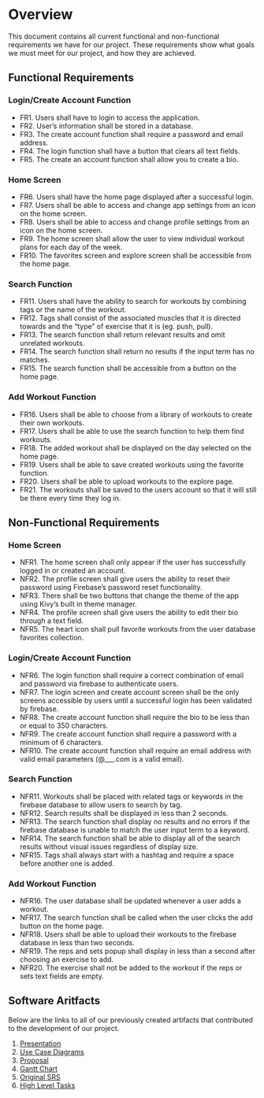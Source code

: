 # Overview
This document contains all current functional and non-functional requirements we have for our project. These requirements show what goals we must meet for our project, and how they are achieved. 
## Functional Requirements
### Login/Create Account Function
- FR1. Users shall have to login to access the application.
- FR2. User’s information shall be stored in a database.
- FR3. The create account function shall require a password and email address.
- FR4. The login function shall have a button that clears all text fields.
- FR5. The create an account function shall allow you to create a bio.
### Home Screen
- FR6. Users shall have the home page displayed after a successful login.
- FR7. Users shall be able to access and change app settings from an icon on the home screen.
- FR8. Users shall be able to access and change profile settings from an icon on the home screen.
- FR9. The home screen shall allow the user to view individual workout plans for each day of the week.
- FR10. The favorites screen and explore screen shall be accessible from the home page.
### Search Function
- FR11. Users shall have the ability to search for workouts by combining tags or the name of the workout.
- FR12. Tags shall consist of the associated muscles that it is directed towards and the “type” of exercise that it is (eg. push, pull).
- FR13. The search function shall return relevant results and omit unrelated workouts.
- FR14. The search function shall return no results if the input term has no matches.
- FR15. The search function shall be accessible from a button on the home page.
### Add Workout Function
- FR16. Users shall be able to choose from a library of workouts to create their own workouts.
- FR17. Users shall be able to use the search function to help them find workouts.
- FR18. The added workout shall be displayed on the day selected on the home page.
- FR19. Users shall be able to save created workouts using the favorite function.
- FR20. Users shall be able to upload workouts to the explore page.
- FR21. The workouts shall be saved to the users account so that it will still be there every time they log in.
## Non-Functional Requirements
### Home Screen
- NFR1. The home screen shall only appear if the user has successfully logged in or created an account.
- NFR2. The profile screen shall give users the ability to reset their password using Firebase’s password reset functionality.
- NFR3. There shall be two buttons that change the theme of the app using Kivy’s built in theme manager.
- NFR4. The profile screen shall give users the ability to edit their bio through a text field.
- NFR5. The heart icon shall pull favorite workouts from the user database favorites collection.
### Login/Create Account Function
- NFR6. The login function shall require a correct combination of email and password via firebase to authenticate users.
- NFR7. The login screen and create account screen shall be the only screens accessible by users until a successful login has been validated by firebase.  
- NFR8. The create account function shall require the bio to be less than or equal to 350 characters.
- NFR9. The create account function shall require a password with a minimum of 6 characters.
- NFR10. The create account function shall require an email address with valid email parameters (@___.com is a valid email).
### Search Function
- NFR11. Workouts shall be placed with related tags or keywords in the firebase database to allow users to search by tag.
- NFR12. Search results shall be displayed in less than 2 seconds.
- NFR13. The search function shall display no results and no errors if the firebase database is unable to match the user input term to a keyword.
- NFR14. The search function shall be able to display all of the search results without visual issues regardless of display size.
- NFR15. Tags shall always start with a hashtag and require a space before another one is added.
### Add Workout Function
- NFR16. The user database shall be updated whenever a user adds a workout.
- NFR17. The search function shall be called when the user clicks the add button on the home page.
- NFR18. Users shall be able to upload their workouts to the firebase database in less than two seconds.
- NFR19. The reps and sets popup shall display in less than a second after choosing an exercise to add.
- NFR20. The exercise shall not be added to the workout if the reps or sets text fields are empty.
## Software Aritfacts
Below are the links to all of our previously created artifacts that contributed to the development of our project.
1. [Presentation](http://https://github.com/AboveLogic/GVSU-CIS350-TheTIA/blob/master/docs/TIA%20Presentation%202.pdf "Presentation")
2. [Use Case Diagrams](http://https://github.com/AboveLogic/GVSU-CIS350-TheTIA/tree/master/artifacts/use_case_diagrams "Use Case Diagrams")
3. [Proposal](http://https://github.com/AboveLogic/GVSU-CIS350-TheTIA/blob/master/docs/proposal-template.md "Proposal")
4. [Gantt Chart](http://https://github.com/AboveLogic/GVSU-CIS350-TheTIA/blob/master/docs/gantt_chart.drawio.png "Gantt Chart")
5. [Original SRS](http://https://github.com/AboveLogic/GVSU-CIS350-TheTIA/blob/master/docs/software_requirements_specifications.md "Original SRS")
6. [High Level Tasks](http://https://github.com/AboveLogic/GVSU-CIS350-TheTIA/blob/master/docs/high-level-tasks.md "High Level Tasks")
